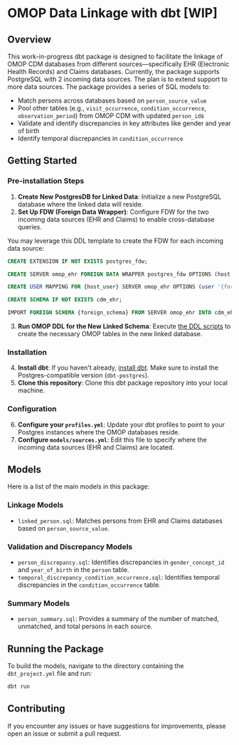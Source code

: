 # OMOP Data Linkage with dbt [WIP]

## Overview

This work-in-progress dbt package is designed to facilitate the linkage of OMOP CDM databases from different sources—specifically EHR (Electronic Health Records) and Claims databases. Currently, the package supports PostgreSQL with 2 incoming data sources. The plan is to extend support to more data sources. The package provides a series of SQL models to:

- Match persons across databases based on `person_source_value`
- Pool other tables (e.g., `visit_occurrence`, `condition_occurrence`, `observation_period`) from OMOP CDM with updated `person_id`s
- Validate and identify discrepancies in key attributes like gender and year of birth
- Identify temporal discrepancies in `condition_occurrence`

## Getting Started

### Pre-installation Steps

1. **Create New PostgresDB for Linked Data**: Initialize a new PostgreSQL database where the linked data will reside.
2. **Set Up FDW (Foreign Data Wrapper)**: Configure FDW for the two incoming data sources (EHR and Claims) to enable cross-database queries.

You may leverage this DDL template to create the FDW for each incoming data source:

```sql
CREATE EXTENSION IF NOT EXISTS postgres_fdw;

CREATE SERVER omop_ehr FOREIGN DATA WRAPPER postgres_fdw OPTIONS (host '{hostname}', port '{port}', dbname '{dbname}');

CREATE USER MAPPING FOR {host_user} SERVER omop_ehr OPTIONS (user '{foreign_user}', password '{password}');

CREATE SCHEMA IF NOT EXISTS cdm_ehr;

IMPORT FOREIGN SCHEMA {foreign_schema} FROM SERVER omop_ehr INTO cdm_ehr;
```

3. **Run OMOP DDL for the New Linked Schema**: Execute [the DDL scripts](https://github.com/OHDSI/CommonDataModel/tree/main/inst/ddl/5.4/postgresql) to create the necessary OMOP tables in the new linked database.

### Installation

4. **Install dbt**: If you haven't already, [install dbt](https://docs.getdbt.com/dbt-cli/installation). Make sure to install the Postgres-compatible version (`dbt-postgres`).
5. **Clone this repository**: Clone this dbt package repository into your local machine.

### Configuration

6. **Configure your `profiles.yml`**: Update your dbt profiles to point to your Postgres instances where the OMOP databases reside.
7. **Configure `models/sources.yml`**: Edit this file to specify where the incoming data sources (EHR and Claims) are located.

## Models

Here is a list of the main models in this package:

### Linkage Models

- `linked_person.sql`: Matches persons from EHR and Claims databases based on `person_source_value`.

### Validation and Discrepancy Models

- `person_discrepancy.sql`: Identifies discrepancies in `gender_concept_id` and `year_of_birth` in the `person` table.
- `temporal_discrepancy_condition_occurrence.sql`: Identifies temporal discrepancies in the `condition_occurrence` table.

### Summary Models

- `person_summary.sql`: Provides a summary of the number of matched, unmatched, and total persons in each source.

## Running the Package

To build the models, navigate to the directory containing the `dbt_project.yml` file and run:

```bash
dbt run
```

## Contributing

If you encounter any issues or have suggestions for improvements, please open an issue or submit a pull request.
